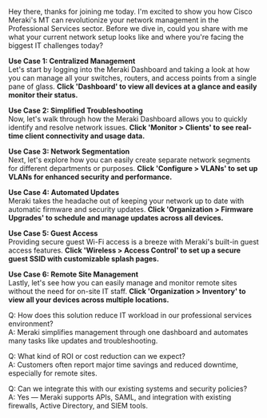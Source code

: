 Hey there, thanks for joining me today. I'm excited to show you how Cisco Meraki's MT can revolutionize your network management in the Professional Services sector. Before we dive in, could you share with me what your current network setup looks like and where you're facing the biggest IT challenges today?

**Use Case 1: Centralized Management**  
Let's start by logging into the Meraki Dashboard and taking a look at how you can manage all your switches, routers, and access points from a single pane of glass. **Click 'Dashboard' to view all devices at a glance and easily monitor their status.**

**Use Case 2: Simplified Troubleshooting**  
Now, let's walk through how the Meraki Dashboard allows you to quickly identify and resolve network issues. **Click 'Monitor > Clients' to see real-time client connectivity and usage data.**

**Use Case 3: Network Segmentation**  
Next, let's explore how you can easily create separate network segments for different departments or purposes. **Click 'Configure > VLANs' to set up VLANs for enhanced security and performance.**

**Use Case 4: Automated Updates**  
Meraki takes the headache out of keeping your network up to date with automatic firmware and security updates. **Click 'Organization > Firmware Upgrades' to schedule and manage updates across all devices.**

**Use Case 5: Guest Access**  
Providing secure guest Wi-Fi access is a breeze with Meraki's built-in guest access features. **Click 'Wireless > Access Control' to set up a secure guest SSID with customizable splash pages.**

**Use Case 6: Remote Site Management**  
Lastly, let's see how you can easily manage and monitor remote sites without the need for on-site IT staff. **Click 'Organization > Inventory' to view all your devices across multiple locations.**

Q: How does this solution reduce IT workload in our professional services environment?  
A: Meraki simplifies management through one dashboard and automates many tasks like updates and troubleshooting.

Q: What kind of ROI or cost reduction can we expect?  
A: Customers often report major time savings and reduced downtime, especially for remote sites.

Q: Can we integrate this with our existing systems and security policies?  
A: Yes — Meraki supports APIs, SAML, and integration with existing firewalls, Active Directory, and SIEM tools.